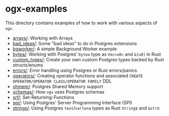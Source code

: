 # ogx-examples

This directory contains examples of how to work with various aspects of `ogx`.

- [arrays/](arrays/):  Working with Arrays
- [bad_ideas/](bad_ideas/):  Some "bad ideas" to do in Postgres extensions
- [bgworker/](bgworker/):  A simple Background Worker example
- [bytea/](bytea/):  Working with Postgres' `bytea` type as `Vec<u8>` and `&[u8]` in Rust
- [custom_types/](custom_types/): Create your own custom Postgres types backed by Rust structs/enums
- [errors/](errors/):  Error handling using Postgres or Rust errors/panics
- [operators/](operators/):  Creating operator functions and associated `CREATE OPERATOR/OPERATOR CLASS/OPERATOR FAMILY` DDL
- [shmem/](shmem/):  Postgres Shared Memory support
- [schemas/](schemas/):  How `ogx` uses Postgres schemas
- [srf/](srf/):  Set-Returning-Functions
- [spi/](spi/):  Using Postgres' Server Programming Interface (SPI)
- [strings/](strings/):  Using Postgres `text`/`varlena` types as Rust `String`s and `&str`s